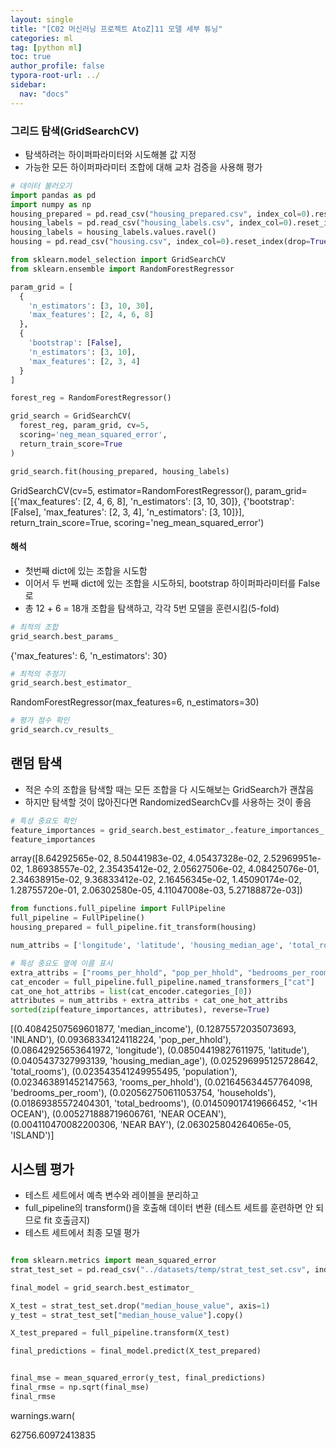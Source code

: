 ```yaml
---
layout: single
title: "[C02 머신러닝 프로젝트 AtoZ]11 모델 세부 튜닝"
categories: ml
tag: [python ml]
toc: true
author_profile: false
typora-root-url: ../
sidebar:
  nav: "docs"
---
```


 
### 그리드 탐색(GridSearchCV)
- 탐색하려는 하이퍼파라미터와 시도해볼 값 지정
- 가능한 모든 하이퍼파라미터 조합에 대해 교차 검증을 사용해 평가
 

``` python
# 데이터 불러오기
import pandas as pd
import numpy as np
housing_prepared = pd.read_csv("housing_prepared.csv", index_col=0).reset_index(drop=True)
housing_labels = pd.read_csv("housing_labels.csv", index_col=0).reset_index(drop=True)
housing_labels = housing_labels.values.ravel()
housing = pd.read_csv("housing.csv", index_col=0).reset_index(drop=True)
```

``` python
from sklearn.model_selection import GridSearchCV
from sklearn.ensemble import RandomForestRegressor

param_grid = [
  {
    'n_estimators': [3, 10, 30],
    'max_features': [2, 4, 6, 8]
  },
  {
    'bootstrap': [False],
    'n_estimators': [3, 10],
    'max_features': [2, 3, 4]
  }
]

forest_reg = RandomForestRegressor()

grid_search = GridSearchCV(
  forest_reg, param_grid, cv=5,
  scoring='neg_mean_squared_error',
  return_train_score=True
)

grid_search.fit(housing_prepared, housing_labels)

```

<op>GridSearchCV(cv=5, estimator=RandomForestRegressor(),
</op><op>             param_grid=[{'max_features': [2, 4, 6, 8],
</op><op>                          'n_estimators': [3, 10, 30]},
</op><op>                         {'bootstrap': [False], 'max_features': [2, 3, 4],
</op><op>                          'n_estimators': [3, 10]}],
</op><op>             return_train_score=True, scoring='neg_mean_squared_error')</op>

#### 해석
- 첫번째 dict에 있는 조합을 시도함
- 이어서 두 번째 dict에 있는 조합을 시도하되, bootstrap 하이퍼파라미터를 False로
- 총 12 + 6 = 18개 조합을 탐색하고, 각각 5번 모델을 훈련시킴(5-fold)
 

``` python
# 최적의 조합
grid_search.best_params_
```

<op>{'max_features': 6, 'n_estimators': 30}</op>


``` python
# 최적의 추정기
grid_search.best_estimator_
```

<op>RandomForestRegressor(max_features=6, n_estimators=30)</op>


``` python
# 평가 점수 확인
grid_search.cv_results_
```
## 랜덤 탐색
- 적은 수의 조합을 탐색할 때는 모든 조합을 다 시도해보는 GridSearch가 괜찮음
- 하지만 탐색할 것이 많아진다면 RandomizedSearchCv를 사용하는 것이 좋음
 

``` python
# 특성 중요도 확인
feature_importances = grid_search.best_estimator_.feature_importances_
feature_importances
```

<op>array([8.64292565e-02, 8.50441983e-02, 4.05437328e-02, 2.52969951e-02,
</op><op>       1.86938557e-02, 2.35435412e-02, 2.05627506e-02, 4.08425076e-01,
</op><op>       2.34638915e-02, 9.36833412e-02, 2.16456345e-02, 1.45090174e-02,
</op><op>       1.28755720e-01, 2.06302580e-05, 4.11047008e-03, 5.27188872e-03])</op>


``` python
from functions.full_pipeline import FullPipeline
full_pipeline = FullPipeline()
housing_prepared = full_pipeline.fit_transform(housing)

num_attribs = ['longitude', 'latitude', 'housing_median_age', 'total_rooms', 'total_bedrooms', 'population', 'households', 'median_income']

# 특성 중요도 옆에 이름 표시
extra_attribs = ["rooms_per_hhold", "pop_per_hhold", "bedrooms_per_room"]
cat_encoder = full_pipeline.full_pipeline.named_transformers_["cat"]
cat_one_hot_attribs = list(cat_encoder.categories_[0])
attributes = num_attribs + extra_attribs + cat_one_hot_attribs
sorted(zip(feature_importances, attributes), reverse=True)

```

<op>[(0.40842507569601877, 'median_income'),
</op><op> (0.12875572035073693, 'INLAND'),
</op><op> (0.09368334124118224, 'pop_per_hhold'),
</op><op> (0.08642925653641972, 'longitude'),
</op><op> (0.08504419827611975, 'latitude'),
</op><op> (0.0405437327993139, 'housing_median_age'),
</op><op> (0.025296995125728642, 'total_rooms'),
</op><op> (0.023543541249955495, 'population'),
</op><op> (0.023463891452147563, 'rooms_per_hhold'),
</op><op> (0.021645634457764098, 'bedrooms_per_room'),
</op><op> (0.020562750611053754, 'households'),
</op><op> (0.01869385572404301, 'total_bedrooms'),
</op><op> (0.014509017419666452, '<1H OCEAN'),
</op><op> (0.005271888719606761, 'NEAR OCEAN'),
</op><op> (0.004110470082200306, 'NEAR BAY'),
</op><op> (2.063025804264065e-05, 'ISLAND')]</op>

## 시스템 평가
- 테스트 세트에서 예측 변수와 레이블을 분리하고
- full_pipeline의 transform()을 호출해 데이터 변환 (테스트 세트를 훈련하면 안 되므로 fit 호출금지)
- 테스트 세트에서 최종 모델 평가
 

``` python

from sklearn.metrics import mean_squared_error
strat_test_set = pd.read_csv("../datasets/temp/strat_test_set.csv", index_col=0).reset_index(drop=True)

final_model = grid_search.best_estimator_

X_test = strat_test_set.drop("median_house_value", axis=1)
y_test = strat_test_set["median_house_value"].copy()

X_test_prepared = full_pipeline.transform(X_test)

final_predictions = final_model.predict(X_test_prepared)


final_mse = mean_squared_error(y_test, final_predictions)
final_rmse = np.sqrt(final_mse)
final_rmse
```

<op>  warnings.warn(
</op><br>

<op>62756.60972413835</op>

